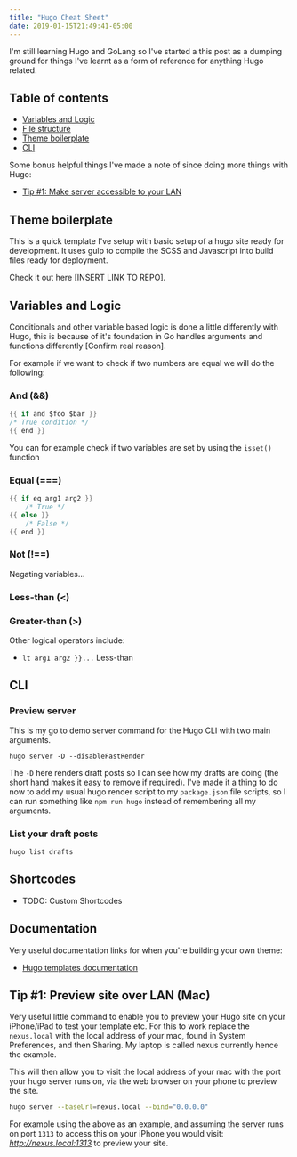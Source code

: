 ```yaml
---
title: "Hugo Cheat Sheet"
date: 2019-01-15T21:49:41-05:00
---
```


I'm still learning Hugo and GoLang so I've started a this post as a dumping ground for things I've learnt as a form of reference for anything Hugo related.

## Table of contents

- [Variables and Logic](#variables-and-logic)
- [File structure](#file-structure)
- [Theme boilerplate](#theme-boilerplate)
- [CLI](#hugo-cli)

Some bonus helpful things I've made a note of since doing more things with Hugo:

- [Tip #1: Make server accessible to your LAN](#tip-1-preview-site-over-lan-mac)

## Theme boilerplate

This is a quick template I've setup with basic setup of a hugo site ready for development. It uses gulp to compile the SCSS and Javascript into build files ready for deployment.

Check it out here [INSERT LINK TO REPO].

## Variables and Logic

Conditionals and other variable based logic is done a little differently with Hugo, this is because of it's foundation in Go handles arguments and functions differently [Confirm real reason]. 

For example if we want to check if two numbers are equal we will do the following:

### And (&&)

```go
{{ if and $foo $bar }}
/* True condition */
{{ end }} 
```

You can for example check if two variables are set by using the `isset()` function

### Equal (===) 

```go
{{ if eq arg1 arg2 }}
    /* True */
{{ else }} 
    /* False */
{{ end }}
```

### Not (!==)

Negating variables...

### Less-than (<)

### Greater-than (>)

Other logical operators include:

-  `lt arg1 arg2 }}...` Less-than

## CLI

### Preview server

This is my go to demo server command for the Hugo CLI with two main arguments.

```terminal
hugo server -D --disableFastRender
```

The `-D` here renders draft posts so I can see how my drafts are doing (the short hand makes it easy to remove if required). I've made it a thing to do now to add my usual hugo render script to my `package.json` file scripts, so I can run something like `npm run hugo` instead of remembering all my arguments.

### List your draft posts

```terminal
hugo list drafts
```

## Shortcodes

- TODO: Custom Shortcodes

## Documentation

Very useful documentation links for when you're building your own theme:

- [Hugo templates documentation](https://gohugo.io/templates/)

## Tip #1: Preview site over LAN (Mac)

Very useful little command to enable you to preview your Hugo site on your iPhone/iPad to test your template etc. For this to work replace the `nexus.local` with the local address of your mac, found in System Preferences, and then Sharing. My laptop is called nexus currently hence the example.

This will then allow you to visit the local address of your mac with the port your hugo server runs on, via the web browser on your phone to preview the site.

```bash
hugo server --baseUrl=nexus.local --bind="0.0.0.0"
```

For example using the above as an example, and assuming the server runs on port `1313` to access this on your iPhone you would visit: _http://nexus.local:1313_ to preview your site.
